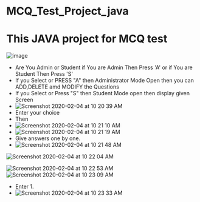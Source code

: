 # MCQ_Test_Project_java
# This JAVA project for MCQ test
![image](https://user-images.githubusercontent.com/56776660/73776224-5dd12000-4755-11ea-926f-73e4ec1647e2.png)
* Are You Admin or Student if You are Admin Then Press 'A' or if You are Student Then Press 'S'
* If you Select or PRESS "A" then Administrator Mode Open then you can ADD,DELETE amd MODIFY the Questions
* If you Select or Press "S" then Student Mode open then display given Screen
* ![Screenshot 2020-02-04 at 10 20 39 AM](https://user-images.githubusercontent.com/56776660/73777457-78a49400-4757-11ea-902a-9a329eaf1d32.png)
* Enter your choice 
* Then
* ![Screenshot 2020-02-04 at 10 21 10 AM](https://user-images.githubusercontent.com/56776660/73777635-d5a04a00-4757-11ea-8d4d-1bd2e7d05c57.png)
* ![Screenshot 2020-02-04 at 10 21 19 AM](https://user-images.githubusercontent.com/56776660/73777787-14360480-4758-11ea-9042-cb0014d76ffc.png)
* Give answers one by one.
* ![Screenshot 2020-02-04 at 10 21 48 AM](https://user-images.githubusercontent.com/56776660/73854266-3a16e400-4800-11ea-8696-85764e6e76cb.png)

![Screenshot 2020-02-04 at 10 22 04 AM](https://user-images.githubusercontent.com/56776660/73854658-db059f00-4800-11ea-94d6-996db1f54edb.png)

![Screenshot 2020-02-04 at 10 22 53 AM](https://user-images.githubusercontent.com/56776660/73854693-e8228e00-4800-11ea-80db-ff8822776e17.png)
![Screenshot 2020-02-04 at 10 23 09 AM](https://user-images.githubusercontent.com/56776660/73854703-eb1d7e80-4800-11ea-8a2d-9d66760cab3f.png)
* Enter 1.
* ![Screenshot 2020-02-04 at 10 23 33 AM](https://user-images.githubusercontent.com/56776660/73854710-ece74200-4800-11ea-9fc1-74b0649b558f.png)

